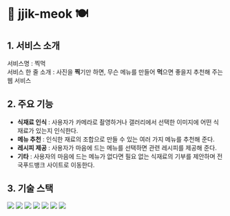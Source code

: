 # 📸 jjik-meok 🍽️
## 1. 서비스 소개
서비스명 : 찍먹  
서비스 한 줄 소개 : 사진을 **찍**기만 하면, 무슨 메뉴를 만들어 **먹**으면 좋을지 추천해 주는 웹 서비스

## 2. 주요 기능
- **식재료 인식** : 사용자가 카메라로 촬영하거나 갤러리에서 선택한 이미지에 어떤 식재료가 있는지 인식한다.
- **메뉴 추천** : 인식한 재료의 조합으로 만들 수 있는 여러 가지 메뉴를 추천해 준다.
- **레시피 제공** : 사용자가 마음에 드는 메뉴를 선택하면 관련 레시피를 제공해 준다.
- **기타** : 사용자의 마음에 드는 메뉴가 없다면 필요 없는 식재료의 기부를 제안하며 전국푸드뱅크 사이트로 이동한다.

## 3. 기술 스택
<img src="https://img.shields.io/badge/Python-3776AB?style=flat-square&logo=Python&logoColor=white"/> <img src="https://img.shields.io/badge/React-61DAFB?style=flat-square&logo=React&logoColor=white"/> <img src="https://img.shields.io/badge/StyledComponents-DB7093?style=flat-square&logo=Styled-components&logoColor=white"/> <img src="https://img.shields.io/badge/JavaScript-F7DF1E?style=flat-square&logo=JavaScript&logoColor=white"/> <img src="https://img.shields.io/badge/Yarn-2C8EBB?style=flat-square&logo=Yarn&logoColor=white"/> <img src="https://img.shields.io/badge/Prettier-F7B93E?style=flat-square&logo=Prettier&logoColor=white"/> <img src="https://img.shields.io/badge/Eslint-4B3263?style=flat-square&logo=Eslint&logoColor=white"/>
